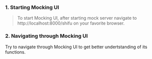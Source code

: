 ### 1. Starting Mocking UI

> To start Mocking UI, after starting mock server navigate to http://localhost:8000/shifu on your favorite browser.

### 2. Navigating through Mocking UI

Try to navigate through Mocking UI to get better undertstanding of its functions.